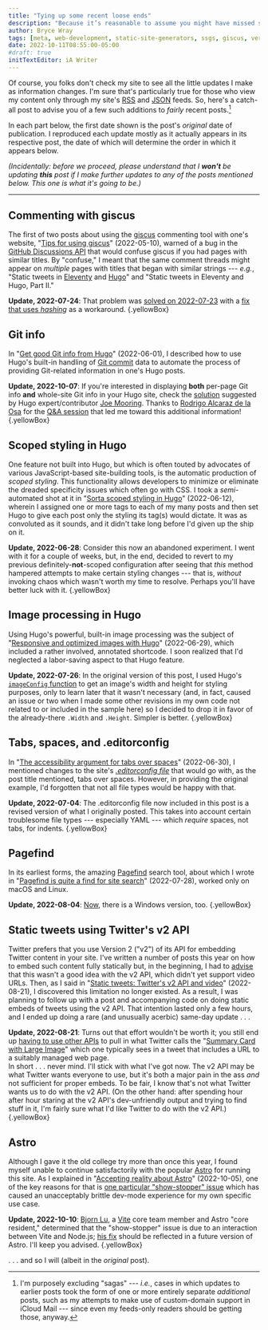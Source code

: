 ```yaml
---
title: "Tying up some recent loose ends"
description: "Because it’s reasonable to assume you might have missed some or all of these updates, I’ve gathered them into a pile for your inspection."
author: Bryce Wray
tags: [meta, web-development, static-site-generators, ssgs, giscus, version-control, git, hugo, css, sass-scss, go-golang, image-processing, site-search, pagefind, accessibility, online-privacy, social-media, twitter, astro]
date: 2022-10-11T08:55:00-05:00
#draft: true
initTextEditor: iA Writer
---
```


Of course, you folks don't check my site to see all the little updates I make as information changes. I'm sure that's particularly true for those who view my content only through my site's [RSS](/index.xml) and [JSON](/index.json) feeds. So, here's a catch-all post to advise you of a few such additions to *fairly* recent posts.[^sagas]

[^sagas]: I'm purposely excluding "sagas" --- *i.e.*, cases in which updates to earlier posts took the form of one or more entirely separate *additional* posts, such as my attempts to make use of custom-domain support in iCloud Mail --- since even my feeds-only readers should be getting those, anyway.

In each part below, the first date shown is the post's *original* date of publication. I reproduced each update mostly as it actually appears in its respective post, the date of which will determine the order in which it appears below.

*(Incidentally: before we proceed, please understand that I **won't** be updating **this** post if I make further updates to any of the posts mentioned below. This one is what it's going to be.)*

----

## Commenting with giscus

The first of two posts about using the [giscus](https://giscus.app) commenting tool with one's website, "[Tips for using giscus](/posts/2022/05/tips-using-giscus/)" <span class="nobrk">(2022-05-10)</span>, warned of a bug in the [GitHub Discussions API](https://docs.github.com/en/discussions) that would confuse giscus if you had pages with similar titles. By "confuse," I meant that the same comment threads might appear on *multiple* pages with titles that began with similar strings --- *e.g.*, "Static tweets in [Eleventy](https://11ty.dev) and [Hugo](https://gohugo.io)" and "Static tweets in Eleventy and Hugo, Part II."

**Update, 2022-07-24**: That problem was [solved on <span class="nobrk">2022-07-23</span>](https://github.com/giscus/giscus/issues/508#issuecomment-1193106139) with a [fix that uses *hashing*](https://github.com/giscus/giscus/blob/main/ADVANCED-USAGE.md#data-strict) as a workaround.
{.yellowBox}

## Git info

In "[Get good Git info from Hugo](/posts/2022/06/get-good-git-info-hugo/)" <span class="nobrk">(2022-06-01)</span>, I described how to use Hugo's built-in handling of [Git commit](https://git-scm.com/docs/git-commit) data to automate the process of providing Git-related information in one's Hugo posts.

**Update, 2022-10-07**: If you're interested in displaying **both** per-page Git info **and** whole-site Git info in your Hugo site, check the [solution](https://github.com/gohugoio/hugo/issues/9738#issuecomment-1086669372) suggested by Hugo expert/contributor [Joe Mooring](https://github.com/jmooring). Thanks to [Rodrigo Alcaraz de la Osa](https://twitter.com/fqmente) for the [Q&amp;A session](https://github.com/brycewray/comments/discussions/25) that led me toward this additional information!
{.yellowBox}

## Scoped styling in Hugo

One feature not built into Hugo, but which is often touted by advocates of various JavaScript-based site-building tools, is the automatic production of *scoped styling*. This functionality allows developers to minimize or eliminate the dreaded specificity issues which often go with CSS. I took a *semi*-automated shot at it in "[Sorta scoped styling in Hugo](/posts/2022/06/sorta-scoped-styling-hugo/)" <span class="nobrk">(2022-06-12)</span>, wherein I assigned one or more tags to each of my many posts and then set Hugo to give each post only the styling its tag(s) would dictate. It was as convoluted as it sounds, and it didn't take long before I'd given up the ship on it.

**Update, 2022-06-28**: Consider this now an abandoned experiment. I went with it for a couple of weeks, but, in the end, decided to revert to my previous definitely-**not**-scoped configuration after seeing that *this* method hampered attempts to make certain styling changes --- that is, *without* invoking chaos which wasn't worth my time to resolve. Perhaps you'll have better luck with it.
{.yellowBox}

## Image processing in Hugo

Using Hugo's powerful, built-in image processing was the subject of "[Responsive and optimized images with Hugo](/posts/2022/06/responsive-optimized-images-hugo/)" <span class="nobrk">(2022-06-29)</span>, which included a rather involved, annotated shortcode. I soon realized that I'd neglected a labor-saving aspect to that Hugo feature.

**Update, 2022-07-26**: In the original version of this post, I used Hugo's [`imageConfig` function](https://gohugo.io/functions/images/#imageconfig) to get an image's width and height for styling purposes, only to learn later that it wasn't necessary (and, in fact, caused an issue or two when I made some other revisions in my own code not related to or included in the sample here) so I decided to drop it in favor of the already-there `.Width` and `.Height`. Simpler is better.
{.yellowBox}

## Tabs, spaces, and .editorconfig

In "[The accessibility argument for tabs over spaces](/posts/2022/06/accessibility-argument-tabs-spaces/)" <span class="nobrk">(2022-06-30)</span>, I mentioned changes to the site's *[.editorconfig file](https://editorconfig.org/)* that would go with, as the post title mentioned, tabs over spaces. However, in providing the original example, I'd forgotten that not all file types would be happy with that.

**Update, 2022-07-04**: The .editorconfig file now included in this post is a revised version of what I originally posted. This takes into account certain troublesome file types --- especially YAML --- which *require* spaces, not tabs, for indents.
{.yellowBox}

## Pagefind

In its earliest forms, the amazing [Pagefind](https://pagefind.app) search tool, about which I wrote in "[Pagefind is quite a find for site search](/posts/2022/07/pagefind-quite-find-site-search/)" <span class="nobrk">(2022-07-28)</span>, worked only on macOS and Linux.

**Update, 2022-08-04**: [Now](https://github.com/CloudCannon/pagefind/releases/tag/v0.6.0), there is a Windows version, too.
{.yellowBox}

## Static tweets using Twitter's v2 API

Twitter prefers that you use Version 2 ("v2") of its API for embedding Twitter content in your site. I've written a number of posts this year on how to embed such content fully statically but, in the beginning, I had to [advise](/posts/2022/02/gems-in-rough-14/#learning-from-a-friendly-hat-tip) that this wasn't a good idea with the v2 API, which didn't yet support video URLs. Then, as I said in "[Static tweets: Twitter's v2 API and video](/posts/2022/08/static-tweets-twitters-v2-api-video/)" <span class="nobrk">(2022-08-21)</span>, I discovered this limitation no longer existed. As a result, I was planning to follow up with a post and accompanying code on doing static embeds of tweets using the v2 API. That intention lasted only a few hours, and I ended up doing a rare (and unusually acerbic) same-day update . . .

**Update, 2022-08-21**: Turns out that effort wouldn't be worth it; you still end up [having to use other APIs](https://twittercommunity.com/t/how-to-get-url-preview-of-link-shared-in-tweet/158649) to pull in what Twitter calls the "[Summary Card with Large Image](https://developer.twitter.com/en/docs/twitter-for-websites/cards/overview/summary-card-with-large-image)" which one typically sees in a tweet that includes a URL to a suitably managed web page.\
In short . . . never mind. I'll stick with what I've got now. The v2 API may be what Twitter wants everyone to use, but it's both a major pain in the ass *and* not sufficient for proper embeds. To be fair, I know that's not what Twitter wants us to do with the v2 API. (On the other hand: after spending hour after hour staring at the v2 API's dev-unfriendly output and trying to find stuff in it, I'm fairly sure what I'd like Twitter to do with the v2 API.)
{.yellowBox}

## Astro

Although I gave it the old college try more than once this year, I found myself unable to continue satisfactorily with the popular [Astro](https://astro.build) for running this site. As I explained in "[Accepting reality about Astro](/posts/2022/10/accepting-reality-astro/)" <span class="nobrk">(2022-10-05)</span>, one of the key reasons for that is [one particular "show-stopper" issue](https://github.com/withastro/astro/issues/4533) which has caused an unacceptably brittle dev-mode experience for my own specific use case.

**Update, 2022-10-10**: [Bjorn Lu](https://github.com/bluwy), a [Vite](https://vitejs.dev/) core team member and Astro "core resident," determined that the "show-stopper" issue is due to an interaction between Vite and Node.js; [his fix](https://github.com/vitejs/vite/pull/10401) should be reflected in a future version of Astro. I'll keep you advised.
{.yellowBox}

. . . and so I will (albeit in the *original* post).
